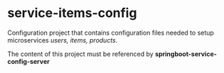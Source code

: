 # service-items-config

Configuration project that contains configuration files needed to setup microservices _users, items, products_.

The content of this project must be referenced by **springboot-service-config-server**